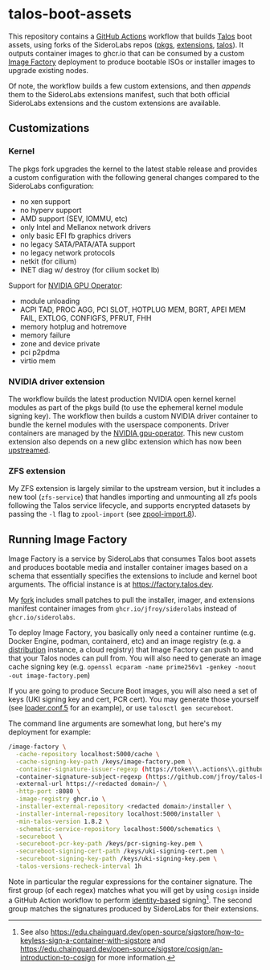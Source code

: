 # talos-boot-assets

This repository contains a [GitHub Actions](https://docs.github.com/en/actions) workflow that builds [Talos](https://www.talos.dev/) boot assets, using forks of the SideroLabs repos ([pkgs](https://github.com/jfroy/siderolabs-pkgs), [extensions](https://github.com/jfroy/siderolabs-extensions), [talos](https://github.com/jfroy/siderolabs-talos)). It outputs container images to ghcr.io that can be consumed by a custom [Image Factory](https://github.com/jfroy/siderolabs-image-factory) deployment to produce bootable ISOs or installer images to upgrade existing nodes.

Of note, the workflow builds a few custom extensions, and then _appends_ them to the SideroLabs extensions manifest, such that both official SideroLabs extensions and the custom extensions are available.

## Customizations

### Kernel

The pkgs fork upgrades the kernel to the latest stable release and provides a custom configuration with the following general changes compared to the SideroLabs configuration:

- no xen support
- no hyperv support
- AMD support (SEV, IOMMU, etc)
- only Intel and Mellanox network drivers
- only basic EFI fb graphics drivers
- no legacy SATA/PATA/ATA support
- no legacy network protocols
- netkit (for cilium)
- INET diag w/ destroy (for cilium socket lb)

Support for [NVIDIA GPU Operator](https://docs.nvidia.com/datacenter/cloud-native/gpu-operator/latest/index.html):

- module unloading
- ACPI TAD, PROC AGG, PCI SLOT, HOTPLUG MEM, BGRT, APEI MEM FAIL,
  EXTLOG, CONFIGFS, PFRUT, FHH
- memory hotplug and hotremove
- memory failure
- zone and device private
- pci p2pdma
- virtio mem

### NVIDIA driver extension

The workflow builds the latest production NVIDIA open kernel kernel modules as part of the pkgs build (to use the ephemeral kernel module signing key). The workflow then builds a custom NVIDIA driver container to bundle the kernel modules with the userspace components. Driver containers are managed by the [NVIDIA gpu-operator](https://docs.nvidia.com/datacenter/cloud-native/gpu-operator/latest/index.html). This new custom extension also depends on a new glibc extension which has now been [upstreamed](https://github.com/siderolabs/extensions/pull/473).

### ZFS extension

My ZFS extension is largely similar to the upstream version, but it includes a new tool (`zfs-service`) that handles importing and unmounting all zfs pools following the Talos service lifecycle, and supports encrypted datasets by passing the `-l` flag to `zpool-import` (see [zpool-import.8](https://openzfs.github.io/openzfs-docs/man/master/8/zpool-import.8.html)).

## Running Image Factory

Image Factory is a service by SideroLabs that consumes Talos boot assets and produces bootable media and installer container images based on a schema that essentially specifies the extensions to include and kernel boot arguments. The official instance is at <https://factory.talos.dev>.

My [fork](https://github.com/jfroy/siderolabs-image-factory) includes small patches to pull the installer, imager, and extensions manifest container images from `ghcr.io/jfroy/siderolabs` instead of `ghcr.io/siderolabs`.

To deploy Image Factory, you basically only need a container runtime (e.g. Docker Engine, podman, containerd, etc) and an image registry (e.g. a [distribution](https://github.com/distribution/distribution) instance, a cloud registry) that Image Factory can push to and that your Talos nodes can pull from. You will also need to generate an image cache signing key (e.g. `openssl ecparam -name prime256v1 -genkey -noout -out image-factory.pem`)

If you are going to produce Secure Boot images, you will also need a set of keys (UKI signing key and cert, PCR cert). You may generate those yourself (see [loader.conf.5](https://man.archlinux.org/man/loader.conf.5) for an example), or use `talosctl gen secureboot`.

The command line arguments are somewhat long, but here's my deployment for example:

```sh
/image-factory \
  -cache-repository localhost:5000/cache \
  -cache-signing-key-path /keys/image-factory.pem \
  -container-signature-issuer-regexp (https://token\\.actions\\.githubusercontent\\.com)|(https://accounts\\.google.com) \
  -container-signature-subject-regexp (https://github.com/jfroy/talos-boot-assets/\\.github/workflows/assets\\.yaml@refs/heads/release-.+)|(.+@siderolabs\\.com) \
  -external-url https://<redacted domain>/ \
  -http-port :8080 \
  -image-registry ghcr.io \
  -installer-external-repository <redacted domain>/installer \
  -installer-internal-repository localhost:5000/installer \
  -min-talos-version 1.8.2 \
  -schematic-service-repository localhost:5000/schematics \
  -secureboot \
  -secureboot-pcr-key-path /keys/pcr-signing-key.pem \
  -secureboot-signing-cert-path /keys/uki-signing-cert.pem \
  -secureboot-signing-key-path /keys/uki-signing-key.pem \
  -talos-versions-recheck-interval 1h
```

Note in particular the regular expressions for the container signature. The first group (of each regex) matches what you will get by using `cosign` inside a GitHub Action workflow to perform [identity-based](https://docs.sigstore.dev/cosign/signing/overview/) signing[^1]. The second group matches the signatures produced by SideroLabs for their extensions.

[^1]: See also <https://edu.chainguard.dev/open-source/sigstore/how-to-keyless-sign-a-container-with-sigstore> and <https://edu.chainguard.dev/open-source/sigstore/cosign/an-introduction-to-cosign> for more information.
